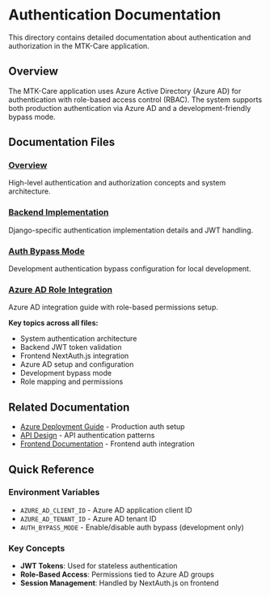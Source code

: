 # Authentication Documentation

This directory contains detailed documentation about authentication and authorization in the MTK-Care application.

## Overview

The MTK-Care application uses Azure Active Directory (Azure AD) for authentication with role-based access control (RBAC). The system supports both production authentication via Azure AD and a development-friendly bypass mode.

## Documentation Files

### [Overview](./overview.md)
High-level authentication and authorization concepts and system architecture.

### [Backend Implementation](./backend-implementation.md)
Django-specific authentication implementation details and JWT handling.

### [Auth Bypass Mode](./auth-bypass-mode.md)
Development authentication bypass configuration for local development.

### [Azure AD Role Integration](./azure-ad-role-integration.md)
Azure AD integration guide with role-based permissions setup.

**Key topics across all files:**
- System authentication architecture
- Backend JWT token validation
- Frontend NextAuth.js integration
- Azure AD setup and configuration
- Development bypass mode
- Role mapping and permissions

## Related Documentation

- [Azure Deployment Guide](../../05-deployment/azure-deployment-guide.md) - Production auth setup
- [API Design](../../03-architecture/api-design/) - API authentication patterns
- [Frontend Documentation](../frontend/) - Frontend auth integration

## Quick Reference

### Environment Variables
- `AZURE_AD_CLIENT_ID` - Azure AD application client ID
- `AZURE_AD_TENANT_ID` - Azure AD tenant ID
- `AUTH_BYPASS_MODE` - Enable/disable auth bypass (development only)

### Key Concepts
- **JWT Tokens**: Used for stateless authentication
- **Role-Based Access**: Permissions tied to Azure AD groups
- **Session Management**: Handled by NextAuth.js on frontend